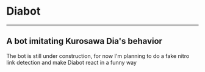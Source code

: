 # Diabot
___
## A bot imitating Kurosawa Dia's behavior

The bot is still under construction, for now I'm planning to do a fake nitro link detection and make Diabot react in a funny way
